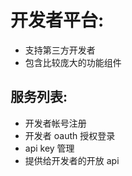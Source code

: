 # 开发者平台:

- 支持第三方开发者
- 包含比较庞大的功能组件

## 服务列表:

- 开发者帐号注册
- 开发者 oauth 授权登录
- api key 管理
- 提供给开发者的开放 api
